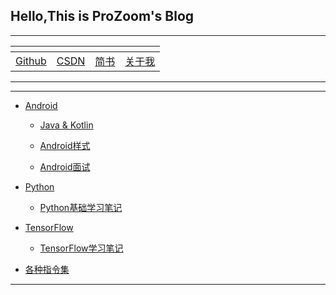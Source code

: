 ## Hello,This is ProZoom's Blog

---
<ap>|<a>|<a>|<a>
----|---|---|---
[Github](https://github.com/ProZoom/Blog)|[CSDN](http://blog.csdn.net/u014735704)|[简书](http://www.jianshu.com/u/8d602265effd)|[关于我](https://github.com/ProZoom/Blog/blob/master/Blog/RESUME.md)
---

---

* [Android](https://github.com/ProZoom/Blog/issues?q=is%3Aissue+is%3Aopen+label%3AAndroid)

 	* [Java & Kotlin](https://github.com/ProZoom/Blog/issues?q=is%3Aissue+is%3Aopen+label%3AAndroid编程)
   
 	* [Android样式](https://github.com/ProZoom/Blog/issues?q=is%3Aissue+is%3Aopen+label%3AAndroid样式篇)
   	* [Android面试](http://blog.csdn.net/u014735704/article/category/6530507)
  

* [Python](https://github.com/ProZoom/Blog/issues?q=is%3Aissue+is%3Aopen+label%3APython)
	* [Python基础学习笔记](https://github.com/ProZoom/Blog/issues?q=is%3Aissue+is%3Aopen+label%3APython基础篇)

* [TensorFlow](https://github.com/ProZoom/Blog/issues?q=is%3Aissue+is%3Aopen+label%3ATensorFlow)
 	* [TensorFlow学习笔记](https://github.com/ProZoom/Blog/issues?q=is%3Aissue+is%3Aopen+label%3ATensorFlow基础篇)
	
	
	
* [各种指令集](https://github.com/ProZoom/Blog/blob/master/Blog/各种指令集.md)


---

